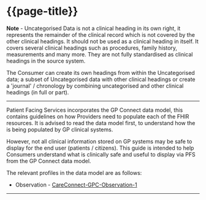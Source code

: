 # {{page-title}}

<div class="nhsd-a-box nhsd-a-box--bg-light-blue nhsd-!t-margin-bottom-6 nhsd-t-body">
<b>Note</b> - Uncategorised Data is not a clinical heading in its own right, it represents the remainder of the clinical record which is not covered by the other clinical headings. It should not be used as a clinical heading in itself. It covers several clinical headings such as procedures, family history, measurements and many more. They are not fully standardised as clinical headings in the source system.

The Consumer can create its own headings from within the Uncategorised data; a subset of Uncategorised data with other clinical headings or create a 'journal' / chronology by combining uncategorised and other clinical headings (in full or part). 
</div>

---

Patient Facing Services incorporates the GP Connect data model, this contains guidelines on how Providers need to populate each of the FHIR resources. It is advised to read the data model first, to understand how the is being populated by GP clinical systems. 

However, not all clinical information stored on GP systems may be safe to display for the end user (patients / citizens). This guide is intended to help Consumers understand what is clinically safe and useful to display via PFS from the GP Connect data model.

The relevant profiles in the data model are as follows:

- Observation - [CareConnect-GPC-Observation-1](https://simplifier.net/guide/gpconnect-data-model/Home/FHIR-Assets/All-assets/Profiles/Profile--CareConnect-GPC-Observation-1?version=current)

---
